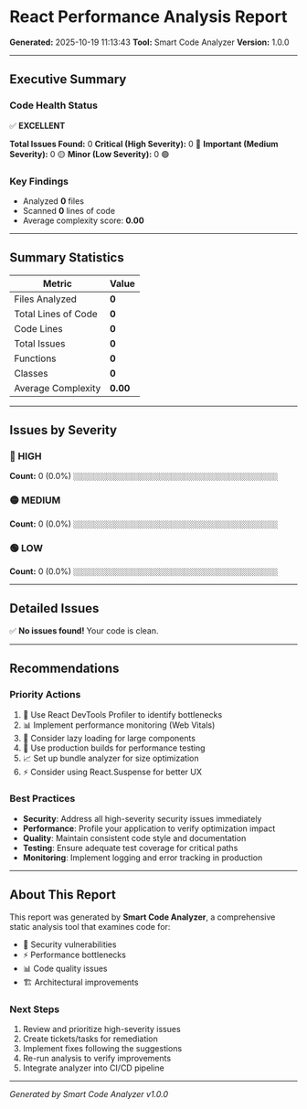 # React Performance Analysis Report

**Generated:** 2025-10-19 11:13:43
**Tool:** Smart Code Analyzer
**Version:** 1.0.0

---


## Executive Summary

### Code Health Status
✅ **EXCELLENT**

**Total Issues Found:** 0
**Critical (High Severity):** 0 🔴
**Important (Medium Severity):** 0 🟡
**Minor (Low Severity):** 0 🟢

### Key Findings
- Analyzed **0** files
- Scanned **0** lines of code
- Average complexity score: **0.00**

---


## Summary Statistics

| Metric | Value |
|--------|-------|
| Files Analyzed | **0** |
| Total Lines of Code | **0** |
| Code Lines | **0** |
| Total Issues | **0** |
| Functions | **0** |
| Classes | **0** |
| Average Complexity | **0.00** |

---

## Issues by Severity

### 🔴 HIGH
**Count:** 0 (0.0%)
`░░░░░░░░░░░░░░░░░░░░░░░░░░░░░░░░░░░░░░░░░░░░░░░░░░`

### 🟡 MEDIUM
**Count:** 0 (0.0%)
`░░░░░░░░░░░░░░░░░░░░░░░░░░░░░░░░░░░░░░░░░░░░░░░░░░`

### 🟢 LOW
**Count:** 0 (0.0%)
`░░░░░░░░░░░░░░░░░░░░░░░░░░░░░░░░░░░░░░░░░░░░░░░░░░`

---



## Detailed Issues

✅ **No issues found!** Your code is clean.

---


## Recommendations

### Priority Actions

1. 🚀 Use React DevTools Profiler to identify bottlenecks
2. 📊 Implement performance monitoring (Web Vitals)
3. 💾 Consider lazy loading for large components
4. 🔧 Use production builds for performance testing
5. 📈 Set up bundle analyzer for size optimization
6. ⚡ Consider using React.Suspense for better UX


### Best Practices

- **Security**: Address all high-severity security issues immediately
- **Performance**: Profile your application to verify optimization impact
- **Quality**: Maintain consistent code style and documentation
- **Testing**: Ensure adequate test coverage for critical paths
- **Monitoring**: Implement logging and error tracking in production

---


## About This Report

This report was generated by **Smart Code Analyzer**, a comprehensive static analysis tool that examines code for:
- 🔐 Security vulnerabilities
- ⚡ Performance bottlenecks
- 📊 Code quality issues
- 🏗️ Architectural improvements

### Next Steps

1. Review and prioritize high-severity issues
2. Create tickets/tasks for remediation
3. Implement fixes following the suggestions
4. Re-run analysis to verify improvements
5. Integrate analyzer into CI/CD pipeline

---

*Generated by Smart Code Analyzer v1.0.0*
